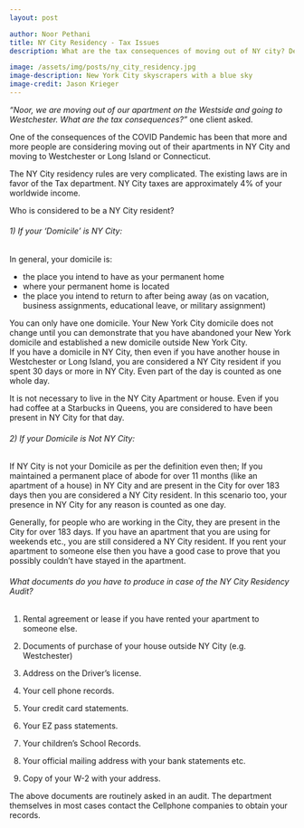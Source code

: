```yaml
---
layout: post

author: Noor Pethani
title: NY City Residency - Tax Issues
description: What are the tax consequences of moving out of NY city? Depends on your domicile.

image: /assets/img/posts/ny_city_residency.jpg
image-description: New York City skyscrapers with a blue sky
image-credit: Jason Krieger
---
```


*“Noor,  we are moving out of our apartment on the Westside and going to Westchester.  What are the tax consequences?”*  one client asked.

One of the consequences of the COVID Pandemic has been that more and more people are considering moving out of their apartments in NY City and moving to Westchester or Long Island or Connecticut.

The NY City residency rules are very complicated.  The existing laws are in favor of the Tax department.  NY City taxes are approximately 4% of your worldwide income. 

Who is considered to be a NY City resident?  

###### 1) If your ‘Domicile’ is NY City:

In general, your domicile is:
* the place you intend to have as your permanent home
* where your permanent home is located
* the place you intend to return to after being away (as on vacation, business assignments, educational leave, or military assignment)

You can only have one domicile. Your New York City domicile does not change until you can demonstrate that you have abandoned your New York domicile and established a new domicile outside New York City.  
If you have a domicile in NY City, then even if you have another house in Westchester or Long Island, you are considered a NY City resident if you spent 30 days or more in NY City.  Even part of the day is counted as one whole day.  

It is not necessary to live in the NY City Apartment or house.  Even if you had coffee at a Starbucks in Queens, you are considered to have been present in NY City for that day.

###### 2) If your Domicile is Not NY City:

If NY City is not your Domicile as per the definition even then;
If you maintained a permanent place of abode for over 11 months (like an apartment of a house) in NY City and are present in the City for over 183 days then you are considered a NY City resident.
In this scenario too,  your presence in NY City for any reason is counted as one day.

Generally,  for people who are working in the City, they are present in the City for over 183 days.   If you have an apartment that you are using for weekends etc., you are still considered a NY City resident.
If you rent your apartment to someone else then you have a good case to prove that you possibly couldn’t have stayed in the apartment.

###### What documents do you have to produce in case of the NY City Residency Audit?

1. Rental agreement or lease if you have rented your apartment to someone else.

2. Documents of purchase of your house outside NY City (e.g. Westchester)

3. Address on the Driver’s license.

4. Your cell phone records.

5. Your credit card statements.

6. Your EZ pass statements.

7. Your children’s School Records.

8. Your official mailing address with your bank statements etc.

9. Copy of your W-2 with your address.

The above documents are routinely asked in an audit.  The department themselves in most cases contact the Cellphone companies to obtain your records.